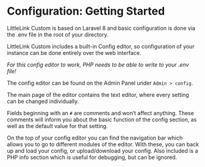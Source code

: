 # Configuration: Getting Started

LittleLink Custom is based on Laravel 8 and basic configuration is done via the .env file in the root of your directory.

LittleLink Custom includes a built-in Config editor, so configuration of your instance can be done entirely over the web interface.

*For this config editor to work, PHP needs to be able to write to your .env file!*

The config editor can be found on the Admin Panel under `Admin > config`.

The main page of the editor contains the text editor, where every setting can be changed individually.

Fields beginning with an ``#`` are comments and won’t affect anything. These comments will inform you about the basic function of the config section, as well as the default value for that setting.

On the top of your config editor you can find the navigation bar which allows you to go to different modules of the editor. With these, you can back up and load your config, or upload/download your config. Also included is a PHP info section which is useful for debugging, but can be ignored.
